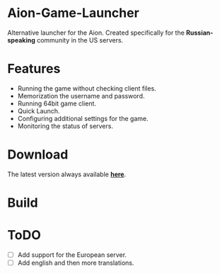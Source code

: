 Aion-Game-Launcher
==================

Alternative launcher for the Aion. Created specifically for the **Russian-speaking** community in the US servers. 

Features
==================
* Running the game without checking client files.
* Memorization the username and password.
* Running 64bit game client.
* Quick Launch.
* Configuring additional settings for the game.
* Monitoring the status of servers.

Download
==================
The latest version always available **[here](http://sigmanor.tk/aion-game-launcher/#download)**.

Build
==================

ToDO
==================
- [ ] Add support for the European server.
- [ ] Add english and then more translations.
